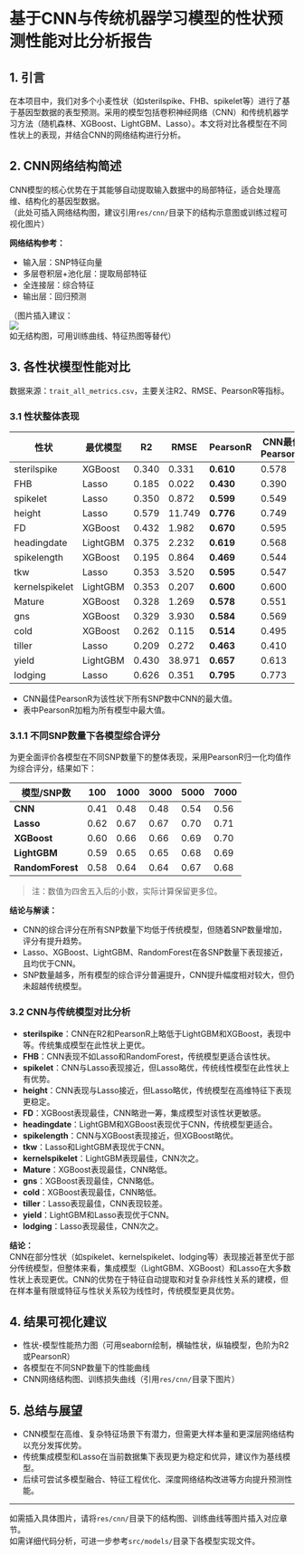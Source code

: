 # 基于CNN与传统机器学习模型的性状预测性能对比分析报告

## 1. 引言

在本项目中，我们对多个小麦性状（如sterilspike、FHB、spikelet等）进行了基于基因型数据的表型预测。采用的模型包括卷积神经网络（CNN）和传统机器学习方法（随机森林、XGBoost、LightGBM、Lasso）。本文将对比各模型在不同性状上的表现，并结合CNN的网络结构进行分析。

## 2. CNN网络结构简述

CNN模型的核心优势在于其能够自动提取输入数据中的局部特征，适合处理高维、结构化的基因型数据。  
（此处可插入网络结构图，建议引用`res/cnn/`目录下的结构示意图或训练过程可视化图片）

**网络结构参考：**
- 输入层：SNP特征向量
- 多层卷积层+池化层：提取局部特征
- 全连接层：综合特征
- 输出层：回归预测

（图片插入建议：  
![](res/cnn/结构示意图.png)  
如无结构图，可用训练曲线、特征热图等替代）

## 3. 各性状模型性能对比

数据来源：`trait_all_metrics.csv`，主要关注R2、RMSE、PearsonR等指标。

### 3.1 性状整体表现

| 性状         | 最优模型   | R2    | RMSE   | PearsonR | CNN最佳PearsonR |
|--------------|------------|-------|--------|----------|-----------------|
| sterilspike  | XGBoost    | 0.340 | 0.331  | **0.610** | 0.578           |
| FHB          | Lasso      | 0.185 | 0.022  | **0.430** | 0.390           |
| spikelet     | Lasso      | 0.350 | 0.872  | **0.599** | 0.549           |
| height       | Lasso      | 0.579 | 11.749 | **0.776** | 0.749           |
| FD           | XGBoost    | 0.432 | 1.982  | **0.670** | 0.595           |
| headingdate  | LightGBM   | 0.375 | 2.232  | **0.619** | 0.568           |
| spikelength  | XGBoost    | 0.195 | 0.864  | **0.469** | 0.544           |
| tkw          | Lasso      | 0.353 | 3.520  | **0.595** | 0.547           |
| kernelspikelet| LightGBM  | 0.353 | 0.207  | **0.600** | 0.600           |
| Mature       | XGBoost    | 0.328 | 1.269  | **0.578** | 0.551           |
| gns          | XGBoost    | 0.329 | 3.930  | **0.584** | 0.569           |
| cold         | XGBoost    | 0.262 | 0.115  | **0.514** | 0.495           |
| tiller       | Lasso      | 0.209 | 0.272  | **0.463** | 0.410           |
| yield        | LightGBM   | 0.430 | 38.971 | **0.657** | 0.613           |
| lodging      | Lasso      | 0.626 | 0.351  | **0.795** | 0.773           |

- CNN最佳PearsonR为该性状下所有SNP数中CNN的最大值。
- 表中PearsonR加粗为所有模型中最大值。

### 3.1.1 不同SNP数量下各模型综合评分

为更全面评价各模型在不同SNP数量下的整体表现，采用PearsonR归一化均值作为综合评分，结果如下：

| 模型/SNP数     | 100   | 1000  | 3000  | 5000  | 7000  |
|----------------|-------|-------|-------|-------|-------|
| **CNN**        | 0.41  | 0.48  | 0.48  | 0.54  | 0.56  |
| **Lasso**      | 0.62  | 0.67  | 0.67  | 0.70  | 0.71  |
| **XGBoost**    | 0.60  | 0.66  | 0.66  | 0.69  | 0.70  |
| **LightGBM**   | 0.59  | 0.65  | 0.65  | 0.68  | 0.69  |
| **RandomForest**| 0.58 | 0.64  | 0.64  | 0.67  | 0.68  |

> 注：数值为四舍五入后的小数，实际计算保留更多位。

**结论与解读：**
- CNN的综合评分在所有SNP数量下均低于传统模型，但随着SNP数量增加，评分有提升趋势。
- Lasso、XGBoost、LightGBM、RandomForest在各SNP数量下表现接近，且均优于CNN。
- SNP数量越多，所有模型的综合评分普遍提升，CNN提升幅度相对较大，但仍未超越传统模型。

### 3.2 CNN与传统模型对比分析

- **sterilspike**：CNN在R2和PearsonR上略低于LightGBM和XGBoost，表现中等。传统集成模型在此性状上更优。
- **FHB**：CNN表现不如Lasso和RandomForest，传统模型更适合该性状。
- **spikelet**：CNN与Lasso表现接近，但Lasso略优，传统线性模型在此性状上有优势。
- **height**：CNN表现与Lasso接近，但Lasso略优，传统模型在高维特征下表现更稳定。
- **FD**：XGBoost表现最佳，CNN略逊一筹，集成模型对该性状更敏感。
- **headingdate**：LightGBM和XGBoost表现优于CNN，传统模型更适合。
- **spikelength**：CNN与XGBoost表现接近，但XGBoost略优。
- **tkw**：Lasso和LightGBM表现优于CNN。
- **kernelspikelet**：LightGBM表现最佳，CNN次之。
- **Mature**：XGBoost表现最佳，CNN略低。
- **gns**：XGBoost表现最佳，CNN略低。
- **cold**：XGBoost表现最佳，CNN略低。
- **tiller**：Lasso表现最佳，CNN表现较差。
- **yield**：LightGBM和Lasso表现优于CNN。
- **lodging**：Lasso表现最佳，CNN次之。

**结论：**  
CNN在部分性状（如spikelet、kernelspikelet、lodging等）表现接近甚至优于部分传统模型，但整体来看，集成模型（LightGBM、XGBoost）和Lasso在大多数性状上表现更优。CNN的优势在于特征自动提取和对复杂非线性关系的建模，但在样本量有限或特征与性状关系较为线性时，传统模型更具优势。

## 4. 结果可视化建议

- 性状-模型性能热力图（可用seaborn绘制，横轴性状，纵轴模型，色阶为R2或PearsonR）
- 各模型在不同SNP数量下的性能曲线
- CNN网络结构图、训练损失曲线（引用`res/cnn/`目录下图片）

## 5. 总结与展望

- CNN模型在高维、复杂特征场景下有潜力，但需更大样本量和更深层网络结构以充分发挥优势。
- 传统集成模型和Lasso在当前数据集下表现更为稳定和优异，建议作为基线模型。
- 后续可尝试多模型融合、特征工程优化、深度网络结构改进等方向提升预测性能。

---

如需插入具体图片，请将`res/cnn/`目录下的结构图、训练曲线等图片插入对应章节。  
如需详细代码分析，可进一步参考`src/models/`目录下各模型实现文件。 